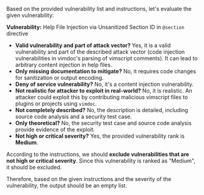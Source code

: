 Based on the provided vulnerability list and instructions, let's evaluate the given vulnerability:

**Vulnerability:** Help File Injection via Unsanitized Section ID in `@section` directive

* **Valid vulnerability and part of attack vector?** Yes, it is a valid vulnerability and part of the described attack vector (code injection vulnerabilities in vimdoc's parsing of vimscript comments). It can lead to arbitrary content injection in help files.
* **Only missing documentation to mitigate?** No, it requires code changes for sanitization or output encoding.
* **Deny of service vulnerability?** No, it's a content injection vulnerability.
* **Not realistic for attacker to exploit in real-world?** No, it is realistic. An attacker could exploit this by contributing malicious vimscript files to plugins or projects using `vimdoc`.
* **Not completely described?** No, the description is detailed, including source code analysis and a security test case.
* **Only theoretical?** No, the security test case and source code analysis provide evidence of the exploit.
* **Not high or critical severity?** Yes, the provided vulnerability rank is **Medium**.

According to the instructions, we should **exclude vulnerabilities that are not high or critical severity**. Since this vulnerability is ranked as "Medium", it should be excluded.

Therefore, based on the given instructions and the severity of the vulnerability, the output should be an empty list.

```markdown